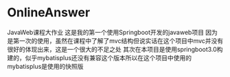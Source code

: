 # OnlineAnswer
JavaWeb课程大作业
这是我的第一个使用Springboot开发的javaweb项目
因为是第一次的使用，虽然在课程中了解了mvc结构但说实话在这个项目中mvc并没有很好的体现出来，这是一个很大的不足之处
其次在本项目是使用springboot3.0构建的，似乎mybatisplus还没有兼容这个版本所以在这个项目中使用的mybatisplus是使用的快照版
